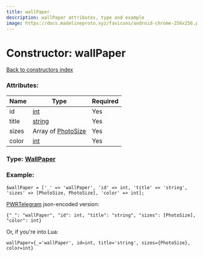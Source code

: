 ```yaml
---
title: wallPaper
description: wallPaper attributes, type and example
image: https://docs.madelineproto.xyz/favicons/android-chrome-256x256.png
---
```

# Constructor: wallPaper  
[Back to constructors index](index.md)



### Attributes:

| Name     |    Type       | Required |
|----------|---------------|----------|
|id|[int](../types/int.md) | Yes|
|title|[string](../types/string.md) | Yes|
|sizes|Array of [PhotoSize](../types/PhotoSize.md) | Yes|
|color|[int](../types/int.md) | Yes|



### Type: [WallPaper](../types/WallPaper.md)


### Example:

```
$wallPaper = ['_' => 'wallPaper', 'id' => int, 'title' => 'string', 'sizes' => [PhotoSize, PhotoSize], 'color' => int];
```  

[PWRTelegram](https://pwrtelegram.xyz) json-encoded version:

```
{"_": "wallPaper", "id": int, "title": "string", "sizes": [PhotoSize], "color": int}
```


Or, if you're into Lua:  


```
wallPaper={_='wallPaper', id=int, title='string', sizes={PhotoSize}, color=int}

```


